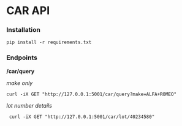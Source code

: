 # CAR API

### Installation
```
pip install -r requirements.txt
```
### Endpoints

**/car/query**

*make only*
```
curl -iX GET "http://127.0.0.1:5001/car/query?make=ALFA+ROMEO"
```

*lot number details*
```
 curl -iX GET "http://127.0.0.1:5001/car/lot/40234580"
 ```
